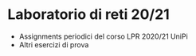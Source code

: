 # Laboratorio di reti 20/21
- Assignments periodici del corso LPR 2020/21 UniPi
- Altri esercizi di prova
